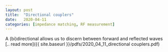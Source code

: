 ```yaml
---
layout: post
title:  "Directional couplers"
date:   2020-04-11
categories: [impedance matching, RF measurement]
---
```


A (bi)directional allows us to discern between forward and reflected waves [.. read more]({{ site.baseurl }}/pdfs/2020_04_11_directional couplers.pdf)
